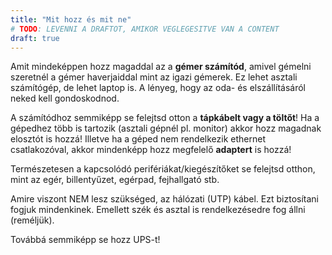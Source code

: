 ```yaml
---
title: "Mit hozz és mit ne"
# TODO: LEVENNI A DRAFTOT, AMIKOR VEGLEGESITVE VAN A CONTENT
draft: true
---
```


Amit mindeképpen hozz magaddal az a **gémer számítód**, amivel gémelni szeretnél a gémer haverjaiddal mint az igazi gémerek. Ez lehet asztali számítógép, de lehet laptop is. A lényeg, hogy az oda- és elszállításáról neked kell gondoskodnod.

A számítódhoz semmiképp se felejtsd otton a **tápkábelt vagy a töltőt**! Ha a gépedhez több is tartozik (asztali gépnél pl. monitor) akkor hozz magadnak elosztót is hozzá! Illetve ha a géped nem rendelkezik ethernet csatlakozóval, akkor mindenképp hozz megfelelő **adaptert** is hozzá!

Természetesen a kapcsolódó perifériákat/kiegészítőket se felejtsd otthon, mint az egér, billentyűzet, egérpad, fejhallgató stb.

Amire viszont NEM lesz szükséged, az hálózati (UTP) kábel. Ezt biztosítani fogjuk mindenkinek. Emellett szék és asztal is rendelkezésedre fog állni (reméljük).

Továbbá semmiképp se hozz UPS-t!

